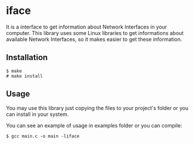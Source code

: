# iface

It is a interface to get information about Network Interfaces in your computer.
This library uses some Linux libraries to get informations about available 
Network Interfaces, so it makes easier to get these information.

## Installation
    
    $ make
    # make install

## Usage

You may use this library just copying the files to your project's folder or 
you can install in your system.

You can see an example of usage in examples folder or you can compile:

    $ gcc main.c -o main -liface

